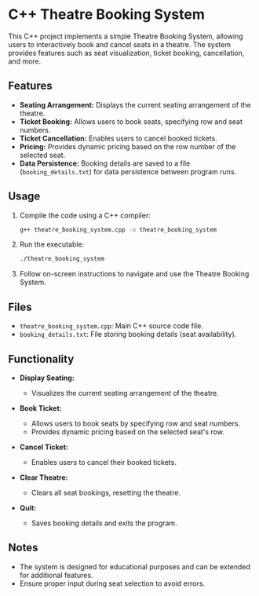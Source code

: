 # C++ Theatre Booking System

This C++ project implements a simple Theatre Booking System, allowing users to interactively book and cancel seats in a theatre. The system provides features such as seat visualization, ticket booking, cancellation, and more.

## Features

- **Seating Arrangement:** Displays the current seating arrangement of the theatre.
- **Ticket Booking:** Allows users to book seats, specifying row and seat numbers.
- **Ticket Cancellation:** Enables users to cancel booked tickets.
- **Pricing:** Provides dynamic pricing based on the row number of the selected seat.
- **Data Persistence:** Booking details are saved to a file (`booking_details.txt`) for data persistence between program runs.

## Usage

1. Compile the code using a C++ compiler:

   ```bash
   g++ theatre_booking_system.cpp -o theatre_booking_system
   ```

2. Run the executable:

   ```bash
   ./theatre_booking_system
   ```

3. Follow on-screen instructions to navigate and use the Theatre Booking System.

## Files

- `theatre_booking_system.cpp`: Main C++ source code file.
- `booking_details.txt`: File storing booking details (seat availability).

## Functionality

- **Display Seating:**
  - Visualizes the current seating arrangement of the theatre.

- **Book Ticket:**
  - Allows users to book seats by specifying row and seat numbers.
  - Provides dynamic pricing based on the selected seat's row.

- **Cancel Ticket:**
  - Enables users to cancel their booked tickets.

- **Clear Theatre:**
  - Clears all seat bookings, resetting the theatre.

- **Quit:**
  - Saves booking details and exits the program.

## Notes

- The system is designed for educational purposes and can be extended for additional features.
- Ensure proper input during seat selection to avoid errors.
